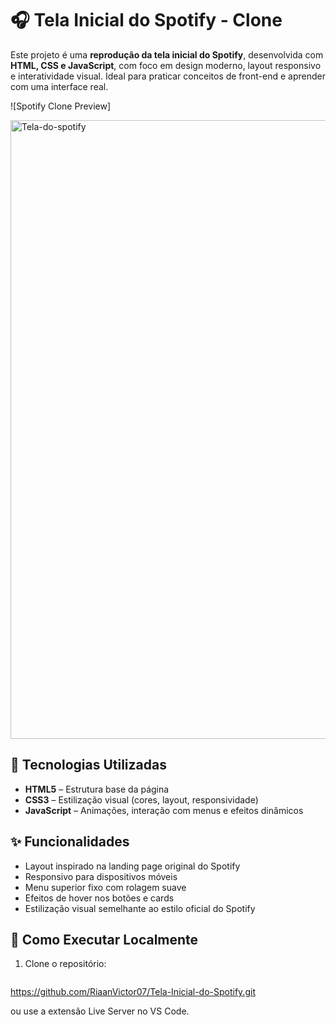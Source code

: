 # 🎧 Tela Inicial do Spotify - Clone

Este projeto é uma **reprodução da tela inicial do Spotify**, desenvolvida com **HTML, CSS e JavaScript**, com foco em design moderno, layout responsivo e interatividade visual. Ideal para praticar conceitos de front-end e aprender com uma interface real.

![Spotify Clone Preview]

<img width="1919" height="990" alt="Tela-do-spotify" src="https://github.com/user-attachments/assets/767507e4-ac50-4ef9-b345-b9915e44eb11" />


## 🔧 Tecnologias Utilizadas

- **HTML5** – Estrutura base da página
- **CSS3** – Estilização visual (cores, layout, responsividade)
- **JavaScript** – Animações, interação com menus e efeitos dinâmicos

## ✨ Funcionalidades

- Layout inspirado na landing page original do Spotify
- Responsivo para dispositivos móveis
- Menu superior fixo com rolagem suave
- Efeitos de hover nos botões e cards
- Estilização visual semelhante ao estilo oficial do Spotify

## 🚀 Como Executar Localmente

1. Clone o repositório:
   ```bash
  https://github.com/RiaanVictor07/Tela-Inicial-do-Spotify.git

ou use a extensão Live Server no VS Code.
